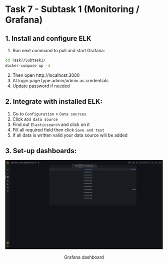 # Task 7 - Subtask 1 (Monitoring / Grafana)

## 1. Install and configure ELK

1. Run next command to pull and start Grafana:
``` bash
cd Task7/Subtask3/
docker-compose up -d
```

2. Then open http://localhost:3000
3. At login page type admin/admin as credentials
4. Update password if needed

## 2. Integrate with installed ELK:
1. Go to `Configuration` > `Data sources`
2. Click `Add data source`
3. Find out `Elasticsearch` and click on it
4. Fill all required field then click `Save and test`
5. If all data is written valid your data source will be added



## 3. Set-up dashboards:

![Grafana dashboard](./.assets/Task-7-Subtask-2-Grafana-Dashboard.png)
<p align="center">Grafana dashboard</p>
